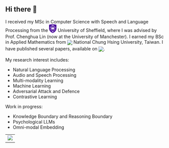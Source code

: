 ## Hi there 👋

I received my MSc in Computer Science with Speech and Language Processing from the <sub><a href="https://sheffield.ac.uk"><img class="png" src="https://github.com/penguinwang96825/penguinwang96825.github.io/blob/main/images/UoS_logo.png" width="23pt" ></a></sub> University of Sheffield, where I was advised by Prof. Chenghua Lin (now at the University of Manchester). I earned my BSc in Applied Mathematics from <sub><a href="https://www.nchu.edu.tw"><img class="png" src="https://github.com/penguinwang96825/penguinwang96825.github.io/blob/main/images/NCHU_logo.png" width="23pt" ></a></sub> National Chung Hsing University, Taiwan. I have published several papers, available on <sub><a href='https://scholar.google.com/citations?user=EPrTek0AAAAJ'><img src="https://img.shields.io/badge/Citations-green?style=social&logo=Google%20Scholar&labelColor=f6f6f6&color=9cf"></a></sub>.


My research interest includes: 
- Natural Language Processing
- Audio and Speech Processing
- Multi-modality Learning
- Machine Learning
- Adversarial Attack and Defence
- Contrastive Learning

Work in progress:
- Knowledge Boundary and Reasoning Boundary
- Psychological LLMs
- Omni-modal Embedding

<table>
  <tbody>
    <tr>
      <td width="100%">
        <img src="https://github-readme-stats.vercel.app/api?username=penguinwang96825&hide_rank=true&show_icons=true&theme=dracula">
    </tr>
  </tbody>
</table>
